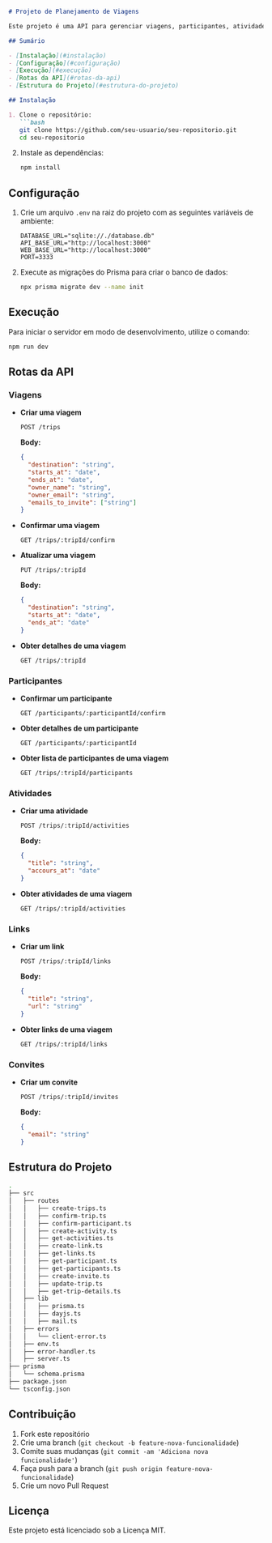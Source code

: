 ```markdown
# Projeto de Planejamento de Viagens

Este projeto é uma API para gerenciar viagens, participantes, atividades e links relacionados, utilizando o framework Fastify e o ORM Prisma.

## Sumário

- [Instalação](#instalação)
- [Configuração](#configuração)
- [Execução](#execução)
- [Rotas da API](#rotas-da-api)
- [Estrutura do Projeto](#estrutura-do-projeto)

## Instalação

1. Clone o repositório:
   ```bash
   git clone https://github.com/seu-usuario/seu-repositorio.git
   cd seu-repositorio
   ```

2. Instale as dependências:
   ```bash
   npm install
   ```

## Configuração

1. Crie um arquivo `.env` na raiz do projeto com as seguintes variáveis de ambiente:
   ```env
   DATABASE_URL="sqlite://./database.db"
   API_BASE_URL="http://localhost:3000"
   WEB_BASE_URL="http://localhost:3000"
   PORT=3333
   ```

2. Execute as migrações do Prisma para criar o banco de dados:
   ```bash
   npx prisma migrate dev --name init
   ```

## Execução

Para iniciar o servidor em modo de desenvolvimento, utilize o comando:
```bash
npm run dev
```

## Rotas da API

### Viagens

- **Criar uma viagem**
  ```http
  POST /trips
  ```
  **Body:**
  ```json
  {
    "destination": "string",
    "starts_at": "date",
    "ends_at": "date",
    "owner_name": "string",
    "owner_email": "string",
    "emails_to_invite": ["string"]
  }
  ```

- **Confirmar uma viagem**
  ```http
  GET /trips/:tripId/confirm
  ```

- **Atualizar uma viagem**
  ```http
  PUT /trips/:tripId
  ```
  **Body:**
  ```json
  {
    "destination": "string",
    "starts_at": "date",
    "ends_at": "date"
  }
  ```

- **Obter detalhes de uma viagem**
  ```http
  GET /trips/:tripId
  ```

### Participantes

- **Confirmar um participante**
  ```http
  GET /participants/:participantId/confirm
  ```

- **Obter detalhes de um participante**
  ```http
  GET /participants/:participantId
  ```

- **Obter lista de participantes de uma viagem**
  ```http
  GET /trips/:tripId/participants
  ```

### Atividades

- **Criar uma atividade**
  ```http
  POST /trips/:tripId/activities
  ```
  **Body:**
  ```json
  {
    "title": "string",
    "accours_at": "date"
  }
  ```

- **Obter atividades de uma viagem**
  ```http
  GET /trips/:tripId/activities
  ```

### Links

- **Criar um link**
  ```http
  POST /trips/:tripId/links
  ```
  **Body:**
  ```json
  {
    "title": "string",
    "url": "string"
  }
  ```

- **Obter links de uma viagem**
  ```http
  GET /trips/:tripId/links
  ```

### Convites

- **Criar um convite**
  ```http
  POST /trips/:tripId/invites
  ```
  **Body:**
  ```json
  {
    "email": "string"
  }
  ```

## Estrutura do Projeto

```bash
.
├── src
│   ├── routes
│   │   ├── create-trips.ts
│   │   ├── confirm-trip.ts
│   │   ├── confirm-participant.ts
│   │   ├── create-activity.ts
│   │   ├── get-activities.ts
│   │   ├── create-link.ts
│   │   ├── get-links.ts
│   │   ├── get-participant.ts
│   │   ├── get-participants.ts
│   │   ├── create-invite.ts
│   │   ├── update-trip.ts
│   │   ├── get-trip-details.ts
│   ├── lib
│   │   ├── prisma.ts
│   │   ├── dayjs.ts
│   │   ├── mail.ts
│   ├── errors
│   │   └── client-error.ts
│   ├── env.ts
│   ├── error-handler.ts
│   ├── server.ts
├── prisma
│   └── schema.prisma
├── package.json
└── tsconfig.json
```

## Contribuição

1. Fork este repositório
2. Crie uma branch (`git checkout -b feature-nova-funcionalidade`)
3. Comite suas mudanças (`git commit -am 'Adiciona nova funcionalidade'`)
4. Faça push para a branch (`git push origin feature-nova-funcionalidade`)
5. Crie um novo Pull Request

## Licença

Este projeto está licenciado sob a Licença MIT.
```